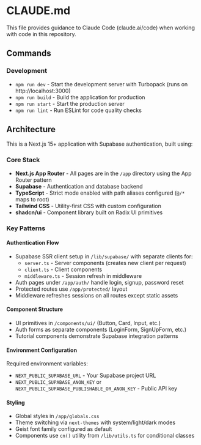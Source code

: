# CLAUDE.md

This file provides guidance to Claude Code (claude.ai/code) when working with code in this repository.

## Commands

### Development
- `npm run dev` - Start the development server with Turbopack (runs on http://localhost:3000)
- `npm run build` - Build the application for production
- `npm run start` - Start the production server
- `npm run lint` - Run ESLint for code quality checks

## Architecture

This is a Next.js 15+ application with Supabase authentication, built using:

### Core Stack
- **Next.js App Router** - All pages are in the `/app` directory using the App Router pattern
- **Supabase** - Authentication and database backend
- **TypeScript** - Strict mode enabled with path aliases configured (`@/*` maps to root)
- **Tailwind CSS** - Utility-first CSS with custom configuration
- **shadcn/ui** - Component library built on Radix UI primitives

### Key Patterns

#### Authentication Flow
- Supabase SSR client setup in `/lib/supabase/` with separate clients for:
  - `server.ts` - Server components (creates new client per request)
  - `client.ts` - Client components
  - `middleware.ts` - Session refresh in middleware
- Auth pages under `/app/auth/` handle login, signup, password reset
- Protected routes use `/app/protected/` layout
- Middleware refreshes sessions on all routes except static assets

#### Component Structure
- UI primitives in `/components/ui/` (Button, Card, Input, etc.)
- Auth forms as separate components (LoginForm, SignUpForm, etc.)
- Tutorial components demonstrate Supabase integration patterns

#### Environment Configuration
Required environment variables:
- `NEXT_PUBLIC_SUPABASE_URL` - Your Supabase project URL
- `NEXT_PUBLIC_SUPABASE_ANON_KEY` or `NEXT_PUBLIC_SUPABASE_PUBLISHABLE_OR_ANON_KEY` - Public API key

#### Styling
- Global styles in `/app/globals.css` 
- Theme switching via `next-themes` with system/light/dark modes
- Geist font family configured as default
- Components use `cn()` utility from `/lib/utils.ts` for conditional classes